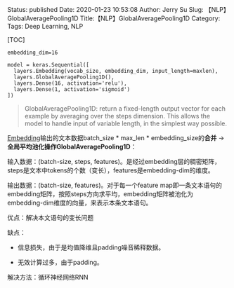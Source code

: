 Status: published
Date: 2020-01-23 10:53:08
Author: Jerry Su
Slug: 【NLP】GlobalAveragePooling1D
Title:【NLP】GlobalAveragePooling1D
Category: 
Tags: Deep Learning, NLP

[TOC]

```
embedding_dim=16

model = keras.Sequential([
  layers.Embedding(vocab_size, embedding_dim, input_length=maxlen),
  layers.GlobalAveragePooling1D(),
  layers.Dense(16, activation='relu'),
  layers.Dense(1, activation='sigmoid')
])
```
> GlobalAveragePooling1D: return a fixed-length output vector for each example by averaging over the steps dimension. This allows the model to handle input of variable length, in the simplest way possible.


[Embedding](https://www.jerrulsu.com/[NLP]-Embedding.html)输出的文本数据batch_size * max_len * embedding_size的**合并** -> **全局平均池化操作GlobalAveragePooling1D**：

输入数据：(batch-size, steps, features)。是经过embedding层的稠密矩阵，steps是文本中tokens的个数（变长），features是embedding-dim的维度。

输出数据：(batch-size, features)。对于每一个feature map即一条文本语句的embedding矩阵，按照steps方向求平均，embedding矩阵被池化为embedding-dim维度的向量，来表示本条文本语句。

优点：解决本文语句的变长问题

缺点：

- 信息损失，由于是均值降维且padding噪音稀释数据。

- 无效计算过多，由于padding。

解决方法：循环神经网络RNN
